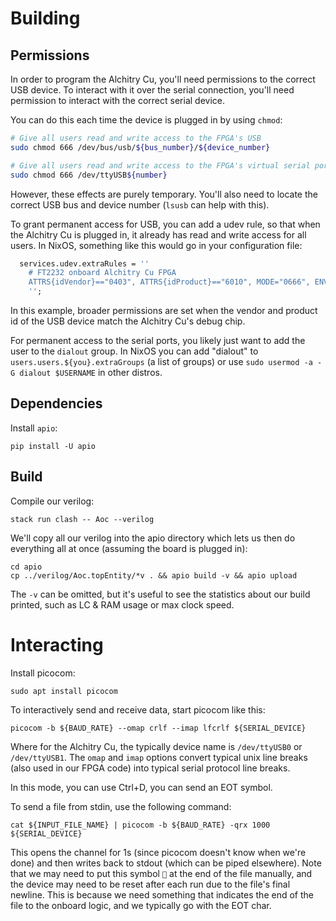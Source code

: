 # Building

## Permissions

In order to program the Alchitry Cu, you'll need permissions to the correct USB device.
To interact with it over the serial connection, you'll need permission to interact with the correct serial device.

You can do this each time the device is plugged in by using `chmod`:

```bash
# Give all users read and write access to the FPGA's USB
sudo chmod 666 /dev/bus/usb/${bus_number}/${device_number}

# Give all users read and write access to the FPGA's virtual serial port over USB
sudo chmod 666 /dev/ttyUSB${number}
```

However, these effects are purely temporary.
You'll also need to locate the correct USB bus and device number (`lsusb` can help with this).

To grant permanent access for USB, you can add a udev rule, so that when the Alchitry Cu is plugged in, it already has read and write access for all users.
In NixOS, something like this would go in your configuration file:

```nix
  services.udev.extraRules = ''
    # FT2232 onboard Alchitry Cu FPGA
    ATTRS{idVendor}=="0403", ATTRS{idProduct}=="6010", MODE="0666", ENV{ID_MM_DEVICE_IGNORE}="1", ENV{ID_MM_PORT_IGNORE}="1"
    '';
```

In this example, broader permissions are set when the vendor and product id of the USB device match the Alchitry Cu's debug chip.

For permanent access to the serial ports, you likely just want to add the user to the `dialout` group.
In NixOS you can add "dialout" to `users.users.${you}.extraGroups` (a list of groups) or use `sudo usermod -a -G dialout $USERNAME` in other distros.

## Dependencies

Install `apio`:

```
pip install -U apio
```

## Build

Compile our verilog:

```
stack run clash -- Aoc --verilog
```

We'll copy all our verilog into the apio directory which lets us then do everything all at once (assuming the board is plugged in):

```
cd apio
cp ../verilog/Aoc.topEntity/*v . && apio build -v && apio upload
```

The `-v` can be omitted, but it's useful to see the statistics about our build printed, such as LC & RAM usage or max clock speed.

# Interacting

Install picocom:

```
sudo apt install picocom
```

To interactively send and receive data, start picocom like this:

```
picocom -b ${BAUD_RATE} --omap crlf --imap lfcrlf ${SERIAL_DEVICE}
```

Where for the Alchitry Cu, the typically device name is `/dev/ttyUSB0` or `/dev/ttyUSB1`.
The `omap` and `imap` options convert typical unix line breaks (also used in our FPGA code) into typical serial protocol line breaks.

In this mode, you can use Ctrl+D, you can send an EOT symbol.

To send a file from stdin, use the following command:

```
cat ${INPUT_FILE_NAME} | picocom -b ${BAUD_RATE} -qrx 1000 ${SERIAL_DEVICE}
```

This opens the channel for 1s (since picocom doesn't know when we're done) and then writes back to stdout (which can be piped elsewhere).
Note that we may need to put this symbol `` at the end of the file manually, and the device may need to be reset after each run due to the file's final newline.
This is because we need something that indicates the end of the file to the onboard logic, and we typically go with the EOT char.
